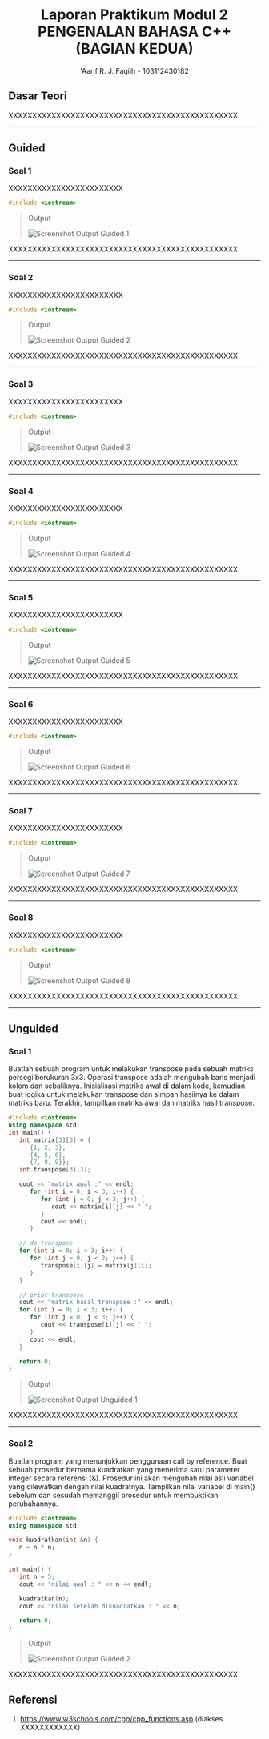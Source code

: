 <h1 align="center">Laporan Praktikum Modul 2 <br> PENGENALAN BAHASA C++ (BAGIAN KEDUA)</h1>
<p align="center">'Aarif R. J. Faqiih - 103112430182</p>

## Dasar Teori

XXXXXXXXXXXXXXXXXXXXXXXXXXXXXXXXXXXXXXXXXXXXXXXX

---

## Guided

### Soal 1

XXXXXXXXXXXXXXXXXXXXXXXX

```cpp
#include <iostream>
```

> Output
> 
> ![Screenshot Output Guided 1](output/ss_guided_1.jpg)

XXXXXXXXXXXXXXXXXXXXXXXXXXXXXXXXXXXXXXXXXXXXXXXX

---

### Soal 2

XXXXXXXXXXXXXXXXXXXXXXXX

```cpp
#include <iostream>
```

> Output
> 
> ![Screenshot Output Guided 2](output/ss_guided_2.jpg)

XXXXXXXXXXXXXXXXXXXXXXXXXXXXXXXXXXXXXXXXXXXXXXXX

---

### Soal 3

XXXXXXXXXXXXXXXXXXXXXXXX

```cpp
#include <iostream>
```

> Output
> 
> ![Screenshot Output Guided 3](output/ss_guided_3.jpg)

XXXXXXXXXXXXXXXXXXXXXXXXXXXXXXXXXXXXXXXXXXXXXXXX

---

### Soal 4

XXXXXXXXXXXXXXXXXXXXXXXX

```cpp
#include <iostream>
```

> Output
> 
> ![Screenshot Output Guided 4](output/ss_guided_4.jpg)

XXXXXXXXXXXXXXXXXXXXXXXXXXXXXXXXXXXXXXXXXXXXXXXX

---

### Soal 5

XXXXXXXXXXXXXXXXXXXXXXXX

```cpp
#include <iostream>
```

> Output
> 
> ![Screenshot Output Guided 5](output/ss_guided_5.jpg)

XXXXXXXXXXXXXXXXXXXXXXXXXXXXXXXXXXXXXXXXXXXXXXXX

---

### Soal 6

XXXXXXXXXXXXXXXXXXXXXXXX

```cpp
#include <iostream>
```

> Output
> 
> ![Screenshot Output Guided 6](output/ss_guided_6.jpg)

XXXXXXXXXXXXXXXXXXXXXXXXXXXXXXXXXXXXXXXXXXXXXXXX

---

### Soal 7

XXXXXXXXXXXXXXXXXXXXXXXX

```cpp
#include <iostream>
```

> Output
> 
> ![Screenshot Output Guided 7](output/ss_guided_7.jpg)

XXXXXXXXXXXXXXXXXXXXXXXXXXXXXXXXXXXXXXXXXXXXXXXX

---

### Soal 8

XXXXXXXXXXXXXXXXXXXXXXXX

```cpp
#include <iostream>
```

> Output
> 
> ![Screenshot Output Guided 8](output/ss_guided_8.jpg)

XXXXXXXXXXXXXXXXXXXXXXXXXXXXXXXXXXXXXXXXXXXXXXXX

---

## Unguided

### Soal 1

Buatlah sebuah program untuk melakukan transpose pada sebuah matriks persegi berukuran 3x3. Operasi transpose adalah mengubah baris menjadi kolom dan sebaliknya. Inisialisasi matriks awal di dalam kode, kemudian buat logika untuk melakukan transpose dan simpan hasilnya ke dalam matriks baru. Terakhir, tampilkan matriks awal dan matriks hasil transpose.

```cpp
#include <iostream>
using namespace std;
int main() {
   int matrix[3][3] = {
      {1, 2, 3},
      {4, 5, 6},
      {7, 8, 9}};
   int transpose[3][3];

   cout << "matrix awal :" << endl;
      for (int i = 0; i < 3; i++) {
         for (int j = 0; j < 3; j++) {
            cout << matrix[i][j] << " ";
         }
         cout << endl;
      }

   // do transpose
   for (int i = 0; i < 3; i++) {
      for (int j = 0; j < 3; j++) {
         transpose[i][j] = matrix[j][i];
      }
   }

   // print transpose
   cout << "matrix hasil transpose :" << endl;
   for (int i = 0; i < 3; i++) {
      for (int j = 0; j < 3; j++) {
         cout << transpose[i][j] << " ";
      }
      cout << endl;
   }

   return 0;
}
```

> Output
> 
> ![Screenshot Output Unguided 1](output/ss_unguided_1.jpg)

XXXXXXXXXXXXXXXXXXXXXXXXXXXXXXXXXXXXXXXXXXXXXXXX

---

### Soal 2

Buatlah program yang menunjukkan penggunaan call by reference. Buat sebuah prosedur bernama kuadratkan yang menerima satu parameter integer secara referensi (&). Prosedur ini akan mengubah nilai asli variabel yang dilewatkan dengan nilai kuadratnya. Tampilkan nilai variabel di main() sebelum dan sesudah memanggil prosedur untuk membuktikan perubahannya.

```cpp
#include <iostream>
using namespace std;

void kuadratkan(int &n) {
   n = n * n;
}

int main() {
   int n = 5;
   cout << "nilai awal : " << n << endl;

   kuadratkan(n);
   cout << "nilai setelah dikuadratkan : " << n;

   return 0;
}
```

> Output
> 
> ![Screenshot Output Guided 2](output/ss_guided_2.jpg)

XXXXXXXXXXXXXXXXXXXXXXXXXXXXXXXXXXXXXXXXXXXXXXXX

## Referensi

1. https://www.w3schools.com/cpp/cpp_functions.asp (diakses XXXXXXXXXXXX)
